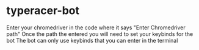 # typeracer-bot
Enter your chromedriver in the code where it says "Enter Chromedriver path"
Once the path the entered you will need to set your keybinds for the bot
The bot can only use keybinds that you can enter in the terminal
